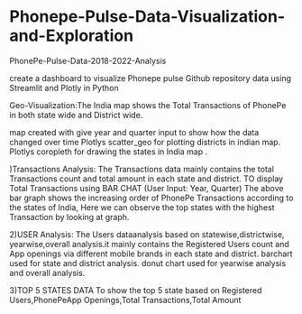 # Phonepe-Pulse-Data-Visualization-and-Exploration

PhonePe-Pulse-Data-2018-2022-Analysis

create a dashboard to visualize Phonepe pulse Github repository data using Streamlit and Plotly in Python

Geo-Visualization:The India map shows the Total Transactions of PhonePe in both state wide and District wide.

map created with  give year and quarter input to show how the data changed over time
Plotlys scatter_geo for plotting districts in indian map.
Plotlys coropleth for drawing the states in India map .   

)Transactions Analysis:
The Transactions data mainly contains the total Transactions count and total amount in each state and district.
TO display  Total Transactions using BAR CHAT (User Input: Year, Quarter)
The above bar graph shows the increasing order of PhonePe Transactions according to the states of India, Here we can 
observe the top states with the highest Transaction by looking at graph.

2)USER Analysis:
The Users dataanalysis based on statewise,districtwise, yearwise,overall analysis.it mainly contains the Registered Users count and App openings via different mobile brands in each state and district.
barchart used for state and district analysis.
donut chart used for yearwise analysis and overall analysis. 

3)TOP 5 STATES DATA
To show the top 5 state based on Registered Users,PhonePeApp Openings,Total Transactions,Total Amount
